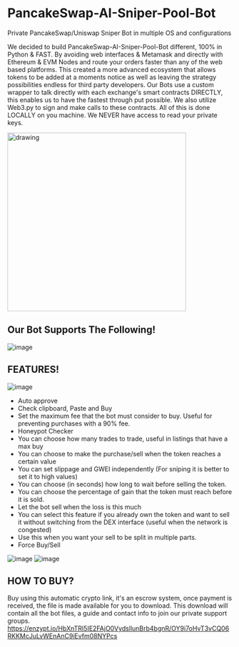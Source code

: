 # PancakeSwap-AI-Sniper-Pool-Bot
Private PancakeSwap/Uniswap Sniper Bot in multiple OS and configurations

We decided to build PancakeSwap-AI-Sniper-Pool-Bot different, 100% in Python & FAST. 
By avoiding web interfaces & Metamask and directly with Ethereum & EVM Nodes and route your orders  faster than any of the web based platforms. This created a more advanced ecosystem that allows tokens to be added at a moments notice as well as leaving the strategy possibilities endless for third party developers.
Our Bots use a custom wrapper to talk directly with each exchange's smart contracts DIRECTLY,  this enables us to have the fastest through put possible.  We also utilize Web3.py to sign and make calls to these contracts. All of this is done LOCALLY on you machine. We NEVER have access to read your private keys.

<img src="https://user-images.githubusercontent.com/92737796/137942894-a101236d-28b3-40ec-853b-2cf26f246b91.png" alt="drawing" width="400"/>

## Our Bot Supports The Following!

![image](https://user-images.githubusercontent.com/92737796/137944397-efac1eca-dff2-4a8d-a1a8-15ae4c5a02d2.png)

## FEATURES!

![image](https://user-images.githubusercontent.com/92737796/137945992-34c13aa4-ac2d-4c4c-96f6-e07f88f80ac6.png)
- Auto approve
- Check clipboard, Paste and Buy
- Set the maximum fee that the bot must consider to buy. Useful for preventing purchases with a 90% fee.
- Honeypot Checker
- You can choose how many trades to trade, useful in listings that have a max buy
- You can choose to make the purchase/sell when the token reaches a certain value
- You can set slippage and GWEI independently (For sniping it is better to set it to high values)
- You can choose (in seconds) how long to wait before selling the token.
- You can choose the percentage of gain that the token must reach before it is sold.
- Let the bot sell when the loss is this much
- You can select this feature if you already own the token and want to sell it without switching from the DEX interface (useful when the network is congested)
- Use this when you want your sell to be split in multiple parts.
- Force Buy/Sell

![image](https://user-images.githubusercontent.com/92737796/137944000-62fb0830-dc9c-4dbf-8f31-c2fbfbcd5532.png)
![image](https://user-images.githubusercontent.com/92737796/137944256-dbf84ad7-e516-445e-9d56-b66af9586b9c.png)


## HOW TO BUY?
Buy using this automatic crypto link, it's an escrow system, once payment is received, the file is made available for you to download. 
This download will contain all the bot files, a guide and contact info to join our private support groups.
https://enzypt.io/HbXnTRI5IE2FAjO0VydsllunBrb4bgnR/OY9i7oHvT3vCQ06RKKMcJuLvWEnAnC9iEvfm08NYPcs
